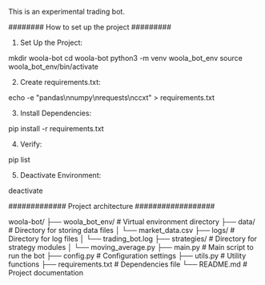   This is an experimental trading bot.

######## How to set up the project #########


1. Set Up the Project:

mkdir woola-bot
cd woola-bot
python3 -m venv woola_bot_env
source woola_bot_env/bin/activate

2. Create requirements.txt:

echo -e "pandas\nnumpy\nrequests\nccxt" > requirements.txt

3. Install Dependencies:

pip install -r requirements.txt

4. Verify:

pip list

5. Deactivate Environment:

deactivate


############# Project architecture ##################

woola-bot/
├── woola_bot_env/          # Virtual environment directory
├── data/                      # Directory for storing data files
│   └── market_data.csv
├── logs/                      # Directory for log files
│   └── trading_bot.log
├── strategies/                # Directory for strategy modules
│   └── moving_average.py
├── main.py                    # Main script to run the bot
├── config.py                  # Configuration settings
├── utils.py                   # Utility functions
├── requirements.txt           # Dependencies file
└── README.md                  # Project documentation



